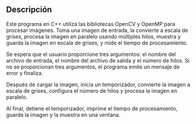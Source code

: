 ## Descripción

Este programa en C++ utiliza las bibliotecas OpenCV y OpenMP para procesar imágenes. 
Toma una imagen de entrada, la convierte a escala de grises, procesa la imagen en paralelo usando múltiples hilos, muestra y guarda la imagen en escala de grises, y mide el tiempo de procesamiento. 

Se espera que el usuario proporcione tres argumentos: el nombre del archivo de entrada, el nombre del archivo de salida y el número de hilos. 
Si no se proporcionan tres argumentos, el programa emite un mensaje de error y finaliza. 

Después de cargar la imagen, inicia un temporizador, convierte la imagen a escala de grises, configura el número de hilos y procesa la imagen en paralelo. 

Al final, detiene el temporizador, imprime el tiempo de procesamiento, guarda la imagen y la muestra en una ventana.
